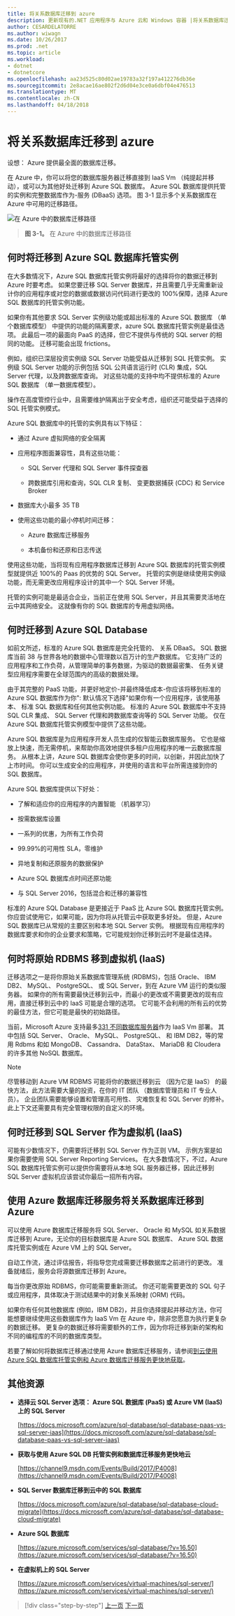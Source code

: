 ```yaml
---
title: 将关系数据库迁移到 azure
description: 更新现有的.NET 应用程序与 Azure 云和 Windows 容器 |将关系数据库迁移到 azure
author: CESARDELATORRE
ms.author: wiwagn
ms.date: 10/26/2017
ms.prod: .net
ms.topic: article
ms.workload:
- dotnet
- dotnetcore
ms.openlocfilehash: aa23d525c80d02ae19783a32f197a412276db36e
ms.sourcegitcommit: 2e8acae16ae802f2d6d04e3ce0a6dbf04e476513
ms.translationtype: MT
ms.contentlocale: zh-CN
ms.lasthandoff: 04/18/2018
---
```

# <a name="migrate-your-relational-databases-to-azure"></a>将关系数据库迁移到 azure

设想： Azure 提供最全面的数据库迁移。

在 Azure 中，你可以将您的数据库服务器迁移直接到 IaaS Vm （纯提起并移动），或可以为其他好处迁移到 Azure SQL 数据库。 Azure SQL 数据库提供托管的实例和完整数据库作为-服务 (DBaaS) 选项。 图 3-1 显示多个关系数据库在 Azure 中可用的迁移路径。

![在 Azure 中的数据库迁移路径](./media/image3-1.png)

> **图 3-1。** 在 Azure 中的数据库迁移路径

## <a name="when-to-migrate-to-azure-sql-database-managed-instance"></a>何时将迁移到 Azure SQL 数据库托管实例

在大多数情况下，Azure SQL 数据库托管实例将最好的选择将你的数据迁移到 Azure 时要考虑。 如果您要迁移 SQL Server 数据库，并且需要几乎无需重新设计你的应用程序或对您的数据或数据访问代码进行更改的 100%保障，选择 Azure SQL 数据库的托管实例功能。

如果你有其他要求 SQL Server 实例级功能或超出标准的 Azure SQL 数据库 （单个数据库模型） 中提供的功能的隔离要求，azure SQL 数据库托管实例是最佳选项。 此最后一项的最面向 PaaS 的选择，但它不提供与传统的 SQL server 的相同的功能。 迁移可能会出现 frictions。

例如，组织已深层投资实例级 SQL Server 功能受益从迁移到 SQL 托管实例。 实例级 SQL Server 功能的示例包括 SQL 公共语言运行时 (CLR) 集成，SQL Server 代理，以及跨数据库查询。 对这些功能的支持中均不提供标准的 Azure SQL 数据库 （单一数据库模型）。

操作在高度管控行业中，且需要维护隔离出于安全考虑，组织还可能受益于选择的 SQL 托管实例模式。

Azure SQL 数据库中的托管的实例具有以下特征：

- 通过 Azure 虚拟网络的安全隔离

- 应用程序图面兼容性，具有这些功能：

  - SQL Server 代理和 SQL Server 事件探查器

  - 跨数据库引用和查询，SQL CLR 复制、 变更数据捕获 (CDC) 和 Service Broker

- 数据库大小最多 35 TB

- 使用这些功能的最小停机时间迁移：

  - Azure 数据库迁移服务

  - 本机备份和还原和日志传送

使用这些功能，当将现有应用程序数据库迁移到 Azure SQL 数据库的托管实例模型就提供近 100%的 Paas 的优势的 SQL Server。 托管的实例是继续使用实例级功能，而无需更改应用程序设计的其中一个 SQL Server 环境。

托管的实例可能是最适合企业，当前正在使用 SQL Server，并且其需要灵活地在云中其网络安全。 这就像有你的 SQL 数据库的专用虚拟网络。

## <a name="when-to-migrate-to-azure-sql-database"></a>何时迁移到 Azure SQL Database

如前文所述，标准的 Azure SQL 数据库是完全托管的、 关系 DBaaS。 SQL 数据库当前 38 与世界各地的数据中心管理数以百万计的生产数据库。 它支持广泛的应用程序和工作负荷，从管理简单的事务数据，为驱动的数据最密集、 任务关键型应用程序需要在全球范围内的高级的数据处理。

由于其完整的 PaaS 功能，并更好地定价-并最终降低成本-你应该将移到标准的 Azure SQL 数据库作为你": 默认情况下选择"如果你有一个应用程序，该使用基本、 标准 SQL 数据库和任何其他实例功能。 标准的 Azure SQL 数据库中不支持 SQL CLR 集成、 SQL Server 代理和跨数据库查询等的 SQL Server 功能。 仅在 Azure SQL 数据库托管实例模型中提供了这些功能。

Azure SQL 数据库是为应用程序开发人员生成的仅智能云数据库服务。 它也是缩放上快速，而无需停机，来帮助你高效地提供多租户应用程序的唯一云数据库服务。 从根本上讲，Azure SQL 数据库会使你更多的时间，以创新，并因此加快了上市时间。 你可以生成安全的应用程序，并使用的语言和平台所需连接到你的 SQL 数据库。

Azure SQL 数据库提供以下好处：

- 了解和适应你的应用程序的内置智能 （机器学习）

- 按需数据库设置

- 一系列的优惠，为所有工作负荷

- 99.99%的可用性 SLA，零维护

- 异地复制和还原服务的数据保护

- Azure SQL 数据库点时间还原功能

- 与 SQL Server 2016，包括混合和迁移的兼容性

标准的 Azure SQL Database 是更接近于 PaaS 比 Azure SQL 数据库托管实例。 你应尝试使用它，如果可能，因为你将从托管云中获取更多好处。 但是，Azure SQL 数据库已从常规的主要区别和本地 SQL Server 实例。 根据现有应用程序的数据库要求和你的企业要求和策略，它可能规划你迁移到云时不是最佳选择。

## <a name="when-to-move-your-original-rdbms-to-a-vm-iaas"></a>何时将原始 RDBMS 移到虚拟机 (IaaS)

迁移选项之一是将你原始关系数据库管理系统 (RDBMS)，包括 Oracle、 IBM DB2、 MySQL、 PostgreSQL、 或 SQL Server，到在 Azure VM 运行的类似服务器。 如果你的所有需要最快迁移到云中，而最小的更改或不需要更改的现有应用，直接迁移到云中的 IaaS 可能是合理的选项。 它可能不会利用的所有云的优势的最佳方法，但它可能是最快的初始路径。

当前，Microsoft Azure 支持最多[331 不同数据库服务器](https://azuremarketplace.microsoft.com/en-us/marketplace/apps/category/databases?page=1&subcategories=databases-all)作为 IaaS Vm 部署。 其中包括 SQL Server、 Oracle、 MySQL、 PostgreSQL、 和 IBM DB2，等的常用 Rdbms 和如 MongoDB、 Cassandra、 DataStax、 MariaDB 和 Cloudera 的许多其他 NoSQL 数据库。

> [!NOTE]
> 尽管移动到 Azure VM RDBMS 可能将你的数据迁移到云 （因为它是 IaaS） 的最快方法，此方法需要大量的投资，在你的 IT 团队 （数据库管理员和 IT 专业人员）。 企业团队需要能够设置和管理高可用性、 灾难恢复和 SQL Server 的修补。 此上下文还需要具有完全管理权限的自定义的环境。

## <a name="when-to-migrate-to-sql-server-as-a-vm-iaas"></a>何时迁移到 SQL Server 作为虚拟机 (IaaS)

可能有少数情况下，仍需要将迁移到 SQL Server 作为正则 VM。 示例方案是如果你需要使用 SQL Server Reporting Services。 在大多数情况下，不过，Azure SQL 数据库托管实例可以提供你需要将从本地 SQL 服务器迁移，因此迁移到 SQL Server 虚拟机应该尝试你最后一招所有内容。

## <a name="use-azure-database-migration-service-to-migrate-your-relational-databases-to-azure"></a>使用 Azure 数据库迁移服务将关系数据库迁移到 Azure 

可以使用 Azure 数据库迁移服务将 SQL Server、 Oracle 和 MySQL 如关系数据库迁移到 Azure，无论你的目标数据库是 Azure SQL 数据库、 Azure SQL 数据库托管实例或在 Azure VM 上的 SQL Server。

自动工作流，通过评估报告，将指导您完成需要迁移数据库之前进行的更改。 准备就绪后，服务会将源数据库迁移到 Azure。

每当你更改原始 RDBMS，你可能需要重新测试。 你还可能需要更改的 SQL 句子或应用程序，具体取决于测试结果中的对象关系映射 (ORM) 代码。

如果你有任何其他数据库 (例如，IBM DB2)，并且你选择提起并移动方法，你可能想要继续使用这些数据库作为 IaaS Vm 在 Azure 中，除非您愿意为执行更复杂的数据迁移。 更复杂的数据迁移将需要额外的工作，因为你将迁移到新的架构和不同的编程库的不同的数据库类型。

若要了解如何将数据库迁移通过使用 Azure 数据库迁移服务，请参阅[到云使用 Azure SQL 数据库托管实例和 Azure 数据库迁移服务更快地获取](https://channel9.msdn.com/Events/Build/2017/P4008)。

## <a name="additional-resources"></a>其他资源

- **选择云 SQL Server 选项： Azure SQL 数据库 (PaaS) 或 Azure VM (IaaS) 上的 SQL Server**

    [https://docs.microsoft.com/azure/sql-database/sql-database-paas-vs-sql-server-iaas](https://docs.microsoft.com/azure/sql-database/sql-database-paas-vs-sql-server-iaas)

- **获取与使用 Azure SQL DB 托管实例和数据库迁移服务更快地云**

    [https://channel9.msdn.com/Events/Build/2017/P4008](https://channel9.msdn.com/Events/Build/2017/P4008)

- **SQL Server 数据库迁移到云中的 SQL 数据库**

    [https://docs.microsoft.com/azure/sql-database/sql-database-cloud-migrate](https://docs.microsoft.com/azure/sql-database/sql-database-cloud-migrate)

- **Azure SQL 数据库**

    [https://azure.microsoft.com/services/sql-database/?v=16.50](https://azure.microsoft.com/services/sql-database/?v=16.50)

- **在虚拟机上的 SQL Server**

    [https://azure.microsoft.com/services/virtual-machines/sql-server/](https://azure.microsoft.com/services/virtual-machines/sql-server/)

>[!div class="step-by-step"]
[上一页](lift-and-shift-existing-apps-azure-iaas.md)
[下一页](lift-and-shift-existing-apps-devops/index.md)